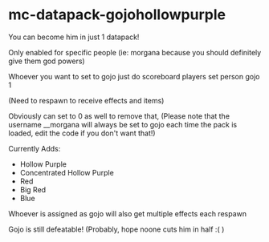 # mc-datapack-gojohollowpurple
You can become him in just 1 datapack!

Only enabled for specific people (ie: morgana because you should definitely give them god powers)

Whoever you want to set to gojo just do scoreboard players set person gojo 1

(Need to respawn to receive effects and items)

Obviously can set to 0 as well to remove that, (Please note that the username __morgana will always be set to gojo each time the pack is loaded, edit the code if you don't want that!)



Currently Adds:
+ Hollow Purple
+ Concentrated Hollow Purple
+ Red
+ Big Red
+ Blue

Whoever is assigned as gojo will also get multiple effects each respawn

Gojo is still defeatable! (Probably, hope noone cuts him in half :( )
